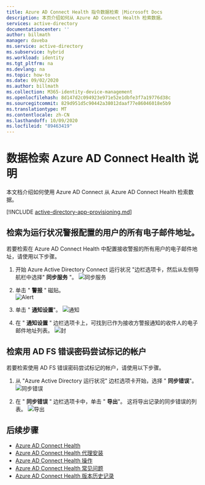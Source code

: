 ```yaml
---
title: Azure AD Connect Health 指令数据检索 |Microsoft Docs
description: 本页介绍如何从 Azure AD Connect Health 检索数据。
services: active-directory
documentationcenter: ''
author: billmath
manager: daveba
ms.service: active-directory
ms.subservice: hybrid
ms.workload: identity
ms.tgt_pltfrm: na
ms.devlang: na
ms.topic: how-to
ms.date: 09/02/2020
ms.author: billmath
ms.collection: M365-identity-device-management
ms.openlocfilehash: 8d147d2c094923e971e52e1dbfe3f7a19776d38c
ms.sourcegitcommit: 829d951d5c90442a38012daaf77e86046018e5b9
ms.translationtype: MT
ms.contentlocale: zh-CN
ms.lasthandoff: 10/09/2020
ms.locfileid: "89463419"
---
```

# <a name="azure-ad-connect-health-instructions-for-data-retrieval"></a>数据检索 Azure AD Connect Health 说明

本文档介绍如何使用 Azure AD Connect 从 Azure AD Connect Health 检索数据。

[!INCLUDE [active-directory-app-provisioning.md](../../../includes/gdpr-intro-sentence.md)]

## <a name="retrieve-all-email-addresses-for-users-configured-for-health-alerts"></a>检索为运行状况警报配置的用户的所有电子邮件地址。

若要检索在 Azure AD Connect Health 中配置接收警报的所有用户的电子邮件地址，请使用以下步骤。

1.  开始 Azure Active Directory Connect 运行状况 "边栏选项卡，然后从左侧导航栏中选择" **同步服务** "。
 ![同步服务](./media/how-to-connect-health-data-retrieval/retrieve1.png)

2.  单击 " **警报** " 磁贴。</br>
 ![Alert](./media/how-to-connect-health-data-retrieval/retrieve3.png)

3.  单击 " **通知设置**"。
 ![通知](./media/how-to-connect-health-data-retrieval/retrieve4.png)

4.  在 " **通知设置** " 边栏选项卡上，可找到已作为接收方警报通知的收件人的电子邮件地址列表。
 ![封](./media/how-to-connect-health-data-retrieval/retrieve5a.png)
 
## <a name="retrieve-accounts-that-were-flagged-with-ad-fs-bad-password-attempts"></a>检索用 AD FS 错误密码尝试标记的帐户

若要检索使用 AD FS 错误密码尝试标记的帐户，请使用以下步骤。

1.  从 "Azure Active Directory 运行状况" 边栏选项卡开始，选择 " **同步错误**"。
 ![同步错误](./media/how-to-connect-health-data-retrieval/retrieve6.png)

2.  在 " **同步错误** " 边栏选项卡中，单击 " **导出**"。 这将导出记录的同步错误的列表。
 ![导出](./media/how-to-connect-health-data-retrieval/retrieve7.png)

## <a name="next-steps"></a>后续步骤
* [Azure AD Connect Health](./whatis-azure-ad-connect.md)
* [Azure AD Connect Health 代理安装](how-to-connect-health-agent-install.md)
* [Azure AD Connect Health 操作](how-to-connect-health-operations.md)
* [Azure AD Connect Health 常见问题](reference-connect-health-faq.md)
* [Azure AD Connect Health 版本历史记录](reference-connect-health-version-history.md)
